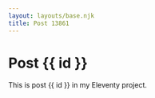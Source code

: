 ```yaml
---
layout: layouts/base.njk
title: Post 13861
---
```


# Post {{ id }}

This is post {{ id }} in my Eleventy project.
